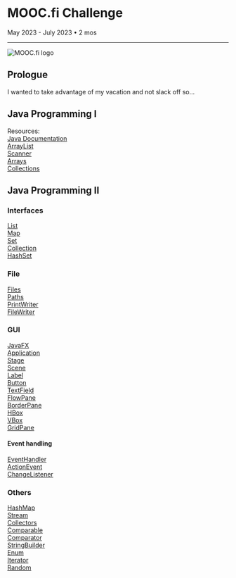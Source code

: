 # MOOC.fi Challenge
May 2023 - July 2023 • 2 mos
<hr> 

![MOOC.fi logo](https://www.mooc.fi/_next/static/media/moocfi.029e0aab.svg)
## Prologue
I wanted to take advantage of my vacation and not slack off so...

## Java Programming I
Resources: <br />
[Java Documentation](https://docs.oracle.com/javase/8/docs/api/) <br />
[ArrayList](https://docs.oracle.com/javase/8/docs/api/java/util/ArrayList.html) <br />
[Scanner](https://docs.oracle.com/javase/8/docs/api/java/util/Scanner.html) <br />
[Arrays](https://docs.oracle.com/javase/8/docs/api/java/util/Arrays.html) <br />
[Collections](https://docs.oracle.com/javase/8/docs/api/java/util/Collections.html)
## Java Programming II
### Interfaces
[List](https://docs.oracle.com/javase/8/docs/api/java/util/List.html) <br />
[Map](https://docs.oracle.com/javase/8/docs/api/java/util/Map.html) <br />
[Set](https://docs.oracle.com/javase/8/docs/api/java/util/Set.html) <br />
[Collection](https://docs.oracle.com/javase/8/docs/api/java/util/Collection.html) <br />
[HashSet](https://docs.oracle.com/javase/8/docs/api/java/util/HashSet.html)
### File
[Files](https://docs.oracle.com/javase/8/docs/api/java/nio/file/Files.html) <br />
[Paths](https://docs.oracle.com/javase/8/docs/api/java/nio/file/Paths.html) <br />
[PrintWriter](https://docs.oracle.com/javase/8/docs/api/java/io/PrintWriter.html) <br />
[FileWriter](https://docs.oracle.com/javase/8/docs/api/java/io/FileWriter.html)
### GUI
[JavaFX](https://docs.oracle.com/javase/8/javafx/user-interface-tutorial/) <br />
[Application](https://docs.oracle.com/javase/8/javafx/api/javafx/application/Application.html) <br />
[Stage](https://docs.oracle.com/javase/8/javafx/api/javafx/stage/Stage.html) <br />
[Scene](https://docs.oracle.com/javase/8/javafx/api/javafx/scene/Scene.html) <br />
[Label](https://docs.oracle.com/javase/8/javafx/api/javafx/scene/control/Label.html) <br />
[Button](https://docs.oracle.com/javase/8/javafx/api/javafx/scene/control/Button.html) <br />
[TextField](https://docs.oracle.com/javase/8/javafx/api/javafx/scene/control/TextField.html) <br />
[FlowPane](https://docs.oracle.com/javase/8/javafx/api/javafx/scene/layout/FlowPane.html) <br />
[BorderPane](https://docs.oracle.com/javase/8/javafx/api/javafx/scene/layout/BorderPane.html) <br />
[HBox](https://docs.oracle.com/javase/8/javafx/api/javafx/scene/layout/HBox.html) <br />
[VBox](https://docs.oracle.com/javase/8/javafx/api/javafx/scene/layout/VBox.html) <br />
[GridPane](https://docs.oracle.com/javafx/2/api/javafx/scene/layout/GridPane.html)
#### Event handling
[EventHandler](https://docs.oracle.com/javase/8/javafx/api/javafx/event/EventHandler.html) <br />
[ActionEvent](https://docs.oracle.com/javase/8/javafx/api/javafx/event/ActionEvent.html) <br />
[ChangeListener](https://docs.oracle.com/javafx/2/api/javafx/beans/value/ChangeListener.html)
### Others
[HashMap](https://docs.oracle.com/javase/8/docs/api/java/util/HashMap.html) <br />
[Stream](https://docs.oracle.com/javase/8/docs/api/java/util/stream/Stream.html) <br />
[Collectors](https://docs.oracle.com/javase/8/docs/api/java/util/stream/Collectors.html) <br />
[Comparable](https://docs.oracle.com/javase/8/docs/api/java/lang/Comparable.html) <br />
[Comparator](https://docs.oracle.com/javase/8/docs/api/java/util/Comparator.html) <br />
[StringBuilder](https://docs.oracle.com/javase/8/docs/api/java/lang/StringBuilder.html) <br />
[Enum](https://docs.oracle.com/javase/tutorial/java/javaOO/enum.html) <br />
[Iterator](https://docs.oracle.com/javase/8/docs/api/java/util/Iterator.html) <br />
[Random](https://docs.oracle.com/javase/8/docs/api/java/util/Random.html)

